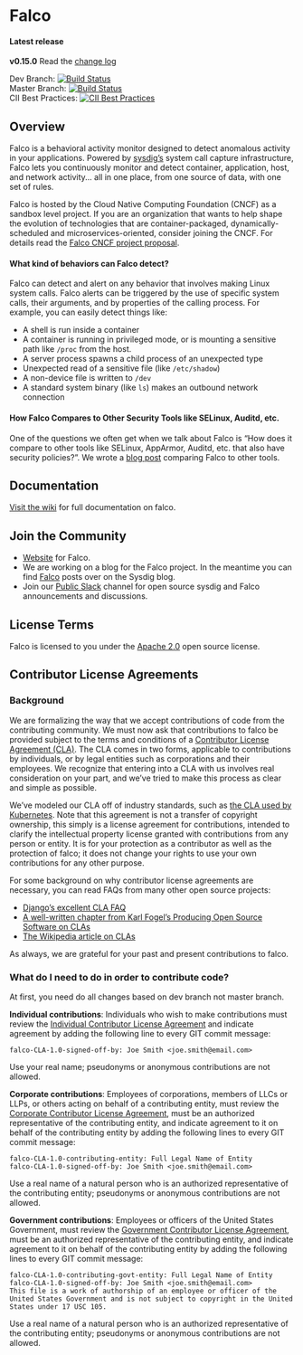# Falco

#### Latest release

**v0.15.0**
Read the [change log](https://github.com/falcosecurity/falco/blob/dev/CHANGELOG.md)

Dev Branch: [![Build Status](https://travis-ci.org/falcosecurity/falco.svg?branch=dev)](https://travis-ci.org/falcosecurity/falco)<br />
Master Branch: [![Build Status](https://travis-ci.org/falcosecurity/falco.svg?branch=master)](https://travis-ci.org/falcosecurity/falco)<br />
CII Best Practices: [![CII Best Practices](https://bestpractices.coreinfrastructure.org/projects/2317/badge)](https://bestpractices.coreinfrastructure.org/projects/2317)


## Overview
Falco is a behavioral activity monitor designed to detect anomalous activity in your applications. Powered by [sysdig’s](https://github.com/draios/sysdig) system call capture infrastructure, Falco lets you continuously monitor and detect container, application, host, and network activity... all in one place, from one source of data, with one set of rules.

Falco is hosted by the Cloud Native Computing Foundation (CNCF) as a sandbox level project. If you are an organization that wants to help shape the evolution of technologies that are container-packaged, dynamically-scheduled and microservices-oriented, consider joining the CNCF. For details read the [Falco CNCF project proposal](https://github.com/cncf/toc/tree/master/proposals/falco.adoc).

#### What kind of behaviors can Falco detect?

Falco can detect and alert on any behavior that involves making Linux system calls. Falco alerts can be triggered by the use of specific system calls, their arguments, and by properties of the calling process. For example, you can easily detect things like:

- A shell is run inside a container
- A container is running in privileged mode, or is mounting a sensitive path like `/proc` from the host.
- A server process spawns a child process of an unexpected type
- Unexpected read of a sensitive file (like `/etc/shadow`)
- A non-device file is written to `/dev`
- A standard system binary (like `ls`) makes an outbound network connection

#### How Falco Compares to Other Security Tools like SELinux, Auditd, etc.

One of the questions we often get when we talk about Falco is “How does it compare to other tools like SELinux, AppArmor, Auditd, etc. that also have security policies?”. We wrote a [blog post](https://sysdig.com/blog/selinux-seccomp-falco-technical-discussion/) comparing Falco to other tools.


Documentation
---
[Visit the wiki](https://github.com/falcosecurity/falco/wiki) for full documentation on falco.

Join the Community
---
* [Website](https://falco.org) for Falco.
* We are working on a blog for the Falco project. In the meantime you can find [Falco](https://sysdig.com/blog/tag/falco/) posts over on the Sysdig blog.
* Join our [Public Slack](https://slack.sysdig.com) channel for open source sysdig and Falco announcements and discussions.

License Terms
---
Falco is licensed to you under the [Apache 2.0](./COPYING) open source license.

Contributor License Agreements
---
### Background
 We are formalizing the way that we accept contributions of code from the contributing community. We must now ask that contributions to falco be provided subject to the terms and conditions of a [Contributor License Agreement (CLA)](./cla). The CLA comes in two forms, applicable to contributions by individuals, or by legal entities such as corporations and their employees. We recognize that entering into a CLA with us involves real consideration on your part, and we’ve tried to make this process as clear and simple as possible.

 We’ve modeled our CLA off of industry standards, such as [the CLA used by Kubernetes](https://github.com/kubernetes/kubernetes/blob/master/CONTRIBUTING.md). Note that this agreement is not a transfer of copyright ownership, this simply is a license agreement for contributions, intended to clarify the intellectual property license granted with contributions from any person or entity. It is for your protection as a contributor as well as the protection of falco; it does not change your rights to use your own contributions for any other purpose.

 For some background on why contributor license agreements are necessary, you can read FAQs from many other open source projects:

- [Django’s excellent CLA FAQ](https://www.djangoproject.com/foundation/cla/faq/)
- [A well-written chapter from Karl Fogel’s Producing Open Source Software on CLAs](http://producingoss.com/en/copyright-assignment.html)
- [The Wikipedia article on CLAs](http://en.wikipedia.org/wiki/Contributor_license_agreement)

As always, we are grateful for your past and present contributions to falco.

### What do I need to do in order to contribute code?

At first, you need do all changes based on dev branch not master branch.

**Individual contributions**: Individuals who wish to make contributions must review the [Individual Contributor License Agreement](./cla/falco_contributor_agreement.txt) and indicate agreement by adding the following line to every GIT commit message:

```
falco-CLA-1.0-signed-off-by: Joe Smith <joe.smith@email.com>
```

Use your real name; pseudonyms or anonymous contributions are not allowed.

**Corporate contributions**: Employees of corporations, members of LLCs or LLPs, or others acting on behalf of a contributing entity, must review the [Corporate Contributor License Agreement](./cla/falco_corp_contributor_agreement.txt), must be an authorized representative of the contributing entity, and indicate agreement to it on behalf of the contributing entity by adding the following lines to every GIT commit message:

```
falco-CLA-1.0-contributing-entity: Full Legal Name of Entity
falco-CLA-1.0-signed-off-by: Joe Smith <joe.smith@email.com>
```

Use a real name of a natural person who is an authorized representative of the contributing entity; pseudonyms or anonymous contributions are not allowed.

**Government contributions**: Employees or officers of the United States Government, must review the [Government Contributor License Agreement](https://github.com/falcosecurity/falco/blob/dev/cla/falco_govt_contributor_agreement.txt), must be an authorized representative of the contributing entity, and indicate agreement to it on behalf of the contributing entity by adding the following lines to every GIT commit message:

```
falco-CLA-1.0-contributing-govt-entity: Full Legal Name of Entity
falco-CLA-1.0-signed-off-by: Joe Smith <joe.smith@email.com>
This file is a work of authorship of an employee or officer of the United States Government and is not subject to copyright in the United States under 17 USC 105.
```

Use a real name of a natural person who is an authorized representative of the contributing entity; pseudonyms or anonymous contributions are not allowed.

